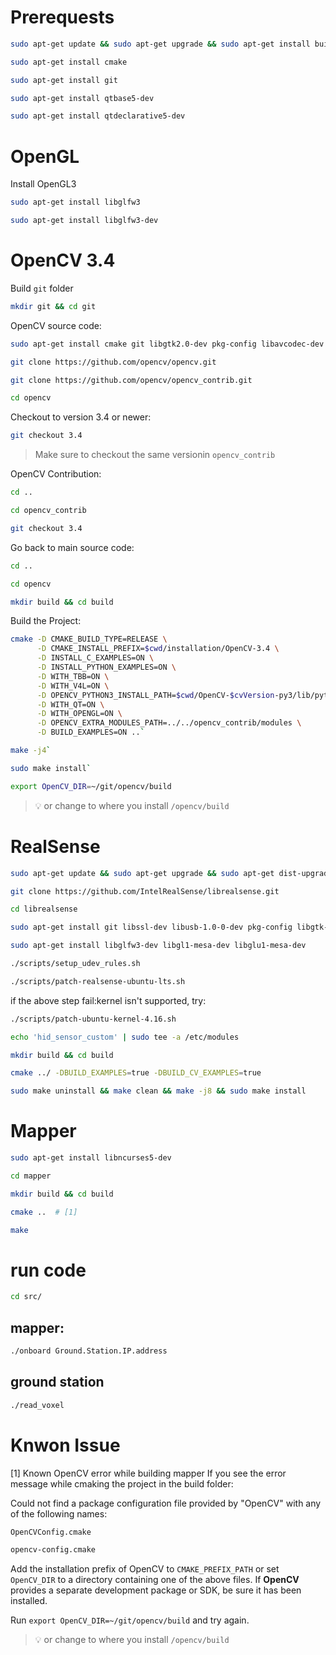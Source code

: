 # Prerequests
```bash
sudo apt-get update && sudo apt-get upgrade && sudo apt-get install build-essential

sudo apt-get install cmake

sudo apt-get install git

sudo apt-get install qtbase5-dev

sudo apt-get install qtdeclarative5-dev
```

# OpenGL
Install OpenGL3
```bash
sudo apt-get install libglfw3

sudo apt-get install libglfw3-dev
```
# OpenCV 3.4
Build `git` folder
```bash
mkdir git && cd git
```
OpenCV source code:
```bash
sudo apt-get install cmake git libgtk2.0-dev pkg-config libavcodec-dev libavformat-dev libswscale-dev

git clone https://github.com/opencv/opencv.git

git clone https://github.com/opencv/opencv_contrib.git

cd opencv
```
Checkout to version 3.4 or newer:
```bash
git checkout 3.4
```
> Make sure to checkout the same versionin `opencv_contrib`

OpenCV Contribution:
```bash
cd ..

cd opencv_contrib

git checkout 3.4
```
Go back to main source code:
```bash
cd ..

cd opencv

mkdir build && cd build
```

Build the Project:
```bash
cmake -D CMAKE_BUILD_TYPE=RELEASE \
      -D CMAKE_INSTALL_PREFIX=$cwd/installation/OpenCV-3.4 \
      -D INSTALL_C_EXAMPLES=ON \
      -D INSTALL_PYTHON_EXAMPLES=ON \
      -D WITH_TBB=ON \
      -D WITH_V4L=ON \
      -D OPENCV_PYTHON3_INSTALL_PATH=$cwd/OpenCV-$cvVersion-py3/lib/python3.5/site-packages \
      -D WITH_QT=ON \
      -D WITH_OPENGL=ON \
      -D OPENCV_EXTRA_MODULES_PATH=../../opencv_contrib/modules \
      -D BUILD_EXAMPLES=ON ..`

make -j4`

sudo make install`

export OpenCV_DIR=~/git/opencv/build
```
> :bulb: or change to where you install `/opencv/build`

# RealSense
```bash
sudo apt-get update && sudo apt-get upgrade && sudo apt-get dist-upgrade

git clone https://github.com/IntelRealSense/librealsense.git

cd librealsense

sudo apt-get install git libssl-dev libusb-1.0-0-dev pkg-config libgtk-3-dev

sudo apt-get install libglfw3-dev libgl1-mesa-dev libglu1-mesa-dev

./scripts/setup_udev_rules.sh

./scripts/patch-realsense-ubuntu-lts.sh
```
if the above step fail:kernel isn't supported, try: 
```bash
./scripts/patch-ubuntu-kernel-4.16.sh
```

```bash
echo 'hid_sensor_custom' | sudo tee -a /etc/modules

mkdir build && cd build

cmake ../ -DBUILD_EXAMPLES=true -DBUILD_CV_EXAMPLES=true

sudo make uninstall && make clean && make -j8 && sudo make install
```

# Mapper
```bash
sudo apt-get install libncurses5-dev

cd mapper

mkdir build && cd build

cmake ..  # [1]

make

```

# run code
```bash
cd src/
```

## mapper:
```bash
./onboard Ground.Station.IP.address
```

## ground station
```bash
./read_voxel
```

# Knwon Issue
[1] Known OpenCV error while building mapper
If you see the error message while cmaking the project in the build folder:

Could not find a package configuration file provided by "OpenCV" with any
of the following names:
```bash
OpenCVConfig.cmake

opencv-config.cmake
```
Add the installation prefix of OpenCV to `CMAKE_PREFIX_PATH` or set
`OpenCV_DIR` to a directory containing one of the above files.  If **OpenCV**
provides a separate development package or SDK, be sure it has been
installed.

Run `export OpenCV_DIR=~/git/opencv/build` and try again.

> :bulb: or change to where you install `/opencv/build`
